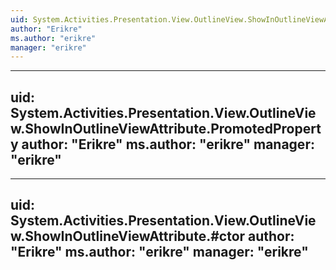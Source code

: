 ```yaml
---
uid: System.Activities.Presentation.View.OutlineView.ShowInOutlineViewAttribute
author: "Erikre"
ms.author: "erikre"
manager: "erikre"
---
```


---
uid: System.Activities.Presentation.View.OutlineView.ShowInOutlineViewAttribute.PromotedProperty
author: "Erikre"
ms.author: "erikre"
manager: "erikre"
---

---
uid: System.Activities.Presentation.View.OutlineView.ShowInOutlineViewAttribute.#ctor
author: "Erikre"
ms.author: "erikre"
manager: "erikre"
---

